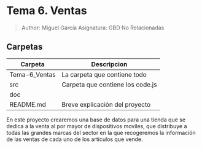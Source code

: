 # Tema 6. Ventas
> Author: Miguel García
> Asignatura: GBD No Relacionadas
## Carpetas
| Carpeta | Descripcion |
| ------ | ------ |
| Tema-6_Ventas | La carpeta que contiene todo |
| src | Carpeta que contiene los code.js |
| doc |  | Carpeta que contiene la documentación
| README.md | Breve explicación del proyecto |

En este proyecto crearemos una base de datos para una tienda que se dedica a la venta al por mayor de 
dispositivos moviles, que distribuye a todas las grandes marcas del sector
en la que recogeremos la información de las ventas de cada uno de los artículos que vende.
